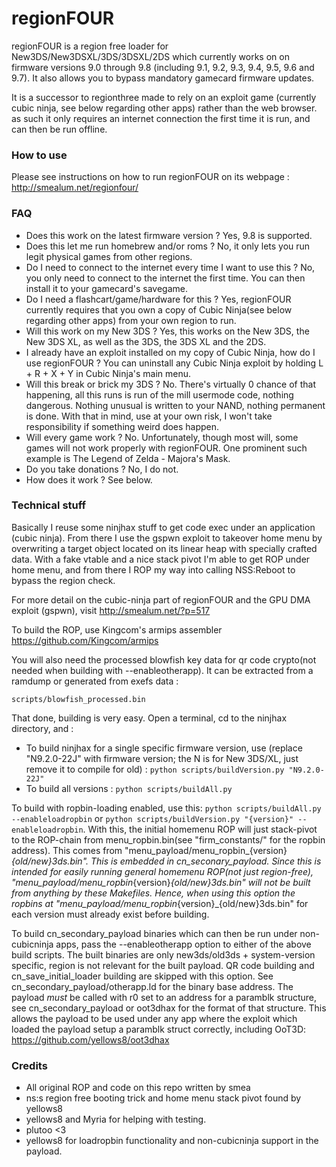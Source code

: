 regionFOUR
=======

regionFOUR is a region free loader for New3DS/New3DSXL/3DS/3DSXL/2DS which currently works on on firmware versions 9.0 through 9.8 (including 9.1, 9.2, 9.3, 9.4, 9.5, 9.6 and 9.7). It also allows you to bypass mandatory gamecard firmware updates.

It is a successor to regionthree made to rely on an exploit game (currently cubic ninja, see below regarding other apps) rather than the web browser. as such it only requires an internet connection the first time it is run, and can then be run offline.

### How to use

Please see instructions on how to run regionFOUR on its webpage : http://smealum.net/regionfour/

### FAQ

- Does this work on the latest firmware version ? Yes, 9.8 is supported.
- Does this let me run homebrew and/or roms ? No, it only lets you run legit physical games from other regions.
- Do I need to connect to the internet every time I want to use this ? No, you only need to connect to the internet the first time. You can then install it to your gamecard's savegame.
- Do I need a flashcart/game/hardware for this ? Yes, regionFOUR currently requires that you own a copy of Cubic Ninja(see below regarding other apps) from your own region to run.
- Will this work on my New 3DS ? Yes, this works on the New 3DS, the New 3DS XL, as well as the 3DS, the 3DS XL and the 2DS.
- I already have an exploit installed on my copy of Cubic Ninja, how do I use regionFOUR ? You can uninstall any Cubic Ninja exploit by holding L + R + X + Y in Cubic Ninja's main menu.
- Will this break or brick my 3DS ? No. There's virtually 0 chance of that happening, all this runs is run of the mill usermode code, nothing dangerous. Nothing unusual is written to your NAND, nothing permanent is done. With that in mind, use at your own risk, I won't take responsibility if something weird does happen.
- Will every game work ? No. Unfortunately, though most will, some games will not work properly with regionFOUR. One prominent such example is The Legend of Zelda - Majora's Mask.
- Do you take donations ? No, I do not.
- How does it work ? See below.

### Technical stuff

Basically I reuse some ninjhax stuff to get code exec under an application (cubic ninja). From there I use the gspwn exploit to takeover home menu by overwriting a target object located on its linear heap with specially crafted data. With a fake vtable and a nice stack pivot I'm able to get ROP under home menu, and from there I ROP my way into calling NSS:Reboot to bypass the region check.

For more detail on the cubic-ninja part of regionFOUR and the GPU DMA exploit (gspwn), visit http://smealum.net/?p=517

To build the ROP, use Kingcom's armips assembler https://github.com/Kingcom/armips
	
You will also need the processed blowfish key data for qr code crypto(not needed when building with --enableotherapp). It can be extracted from a ramdump or generated from exefs data :

	scripts/blowfish_processed.bin

That done, building is very easy. Open a terminal, cd to the ninjhax directory, and :

- To build ninjhax for a single specific firmware version, use (replace "N9.2.0-22J" with firmware version; the N is for New 3DS/XL, just remove it to compile for old) : `python scripts/buildVersion.py "N9.2.0-22J"`
- To build all versions : `python scripts/buildAll.py`

To build with ropbin-loading enabled, use this: `python scripts/buildAll.py --enableloadropbin` or `python scripts/buildVersion.py "{version}" --enableloadropbin`. With this, the initial homemenu ROP will just stack-pivot to the ROP-chain from menu_ropbin.bin(see "firm_constants/" for the ropbin address). This comes from "menu_payload/menu_ropbin_{version}_{old/new}3ds.bin". This is embedded in cn_seconary_payload. Since this is intended for easily running general homemenu ROP(not just region-free), "menu_payload/menu_ropbin_{version}_{old/new}3ds.bin" will not be built from anything by these Makefiles. Hence, when using this option the ropbins at "menu_payload/menu_ropbin_{version}_{old/new}3ds.bin" for each version must already exist before building.

To build cn_secondary_payload binaries which can then be run under non-cubicninja apps, pass the --enableotherapp option to either of the above build scripts. The built binaries are only new3ds/old3ds + system-version specific, region is not relevant for the built payload. QR code building and cn_save_initial_loader building are skipped with this option. See cn_secondary_payload/otherapp.ld for the binary base address. The payload *must* be called with r0 set to an address for a paramblk structure, see cn_secondary_payload or oot3dhax for the format of that structure. This allows the payload to be used under any app where the exploit which loaded the payload setup a paramblk struct correctly, including OoT3D: https://github.com/yellows8/oot3dhax

### Credits

- All original ROP and code on this repo written by smea
- ns:s region free booting trick and home menu stack pivot found by yellows8
- yellows8 and Myria for helping with testing.
- plutoo <3
- yellows8 for loadropbin functionality and non-cubicninja support in the payload.
